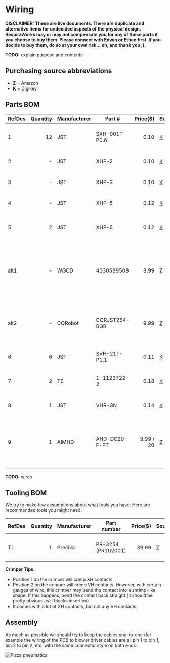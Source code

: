 # Wiring

**DISCLAIMER: These are live documents.
There are duplicate and alternative items for undecided aspects of the physical design. 
RespiraWorks may or may not compensate you for any of these parts if you choose to buy them. Please connect with Edwin or Ethan first.
If you decide to buy them, do so at your own risk... oh, and thank you ;).**

**TODO:** explain purpose and contents

## Purchasing source abbreviations

* **Z** = Amazon
* **K** = Digikey

## Parts BOM

| RefDes | Quantity | Manufacturer  | Part #              | Price($)     | Sources         | Notes |
| ------ |---------:| ------------- | ------------------- | ------------:|-----------------| ----- |
| 1      |       12 | JST           | SXH-001T-P0.6       |         0.10 | [K][1digi]      | XH sockets, for sensor & actuator connections |
| 2      |        - | JST           | XHP-2               |         0.10 | [K][2digi]      | XH 2-pin housings, for solenoid |
| 3      |        - | JST           | XHP-3               |         0.10 | [K][3digi]      | XH 3-pin housings, for heater |
| 4      |        - | JST           | XHP-5               |         0.12 | [K][4digi]      | XH 5-pin housings, for sensors |
| 5      |        2 | JST           | XHP-6               |         0.12 | [K][5digi]      | XH 6-pin housings, for blower control |
| alt1   |        - | WGCD          | 4330589508          |         8.99 | [Z][alt1amzn]   | XH connector kit for 2/3/4/5 pins, alternative for 1+2+3+4 above |
| alt2   |        - | CQRobot       | CQRJST254-BGB       |         9.99 | [Z][alt2amzn]   | XH connector kit for 6/7/8 pins, alternative for 1+6 above |
| 6      |        6 | JST           | SVH-21T-P1.1        |         0.11 | [K][6digi]      | VH sockets, for power connectors |
| 7      |        2 | TE            | 1-1123722-2         |         0.18 | [K][7digi]      | VH housing 2 pin, for blower power |
| 8      |        1 | JST           | VHR-3N              |         0.14 | [K][8digi]      | VH housing 3 pin, for main power |
| 9      |        1 | AIMHD         | AHD-DC20-F-PT       |    9.99 / 20 | [Z][9amzn]      | Female Power Pigtail DC 5.5mm x 2.1mm Connectors, for main power |

[1digi]:   https://www.digikey.com/short/z44f8d
[2digi]:   https://www.digikey.com/short/z44f8f
[3digi]:   https://www.digikey.com/short/z44fb9
[4digi]:   https://www.digikey.com/short/z44r0b
[5digi]:   https://www.digikey.com/short/z44ff8
[alt1amzn]:   https://www.amazon.com/gp/product/B06ZZ45G7G
[alt2amzn]:   https://www.amazon.com/gp/product/B079MJ1RYN
[6digi]:   https://www.digikey.com/short/z44fjr
[7digi]:   https://www.digikey.com/short/z44fwj
[8digi]:   https://www.digikey.com/short/z44fwp
[9amzn]: https://www.amazon.com/Connectors-Upgraded-Surveillance-Transformer-Connection/dp/B0768V9V5Q

**TODO:** wires


## Tooling BOM

We try to make few assumptions about what tools you have. Here are recommended tools you might need.

| RefDes | Quantity | Manufacturer  | Part number         | Price($) | Sources         | Notes |
| ------ |---------:| ------------- | ------------------- | --------:|-----------------| ----- |
| T1     |        1 | Preciva         | PR-3254 (PR102001)             |    39.99 | [Z][t1amzn]     | Crimping tool for HX and HV connectors |

[t1amzn]:https://www.amazon.com/gp/product/B07R1H3Z8X

**Crimper Tips:**

* Position 1 on the crimper will crimp XH contacts
* Position 2 on the crimper will crimp VH contacts.  However, with certain gauges of wire, this crimper may bend the contact into a shrimp-like shape.  If this happens, bend the contact back straight (it should be pretty obvious as it blocks insertion)
* It comes with a lot of XH contacts, but not any VH contacts.

## Assembly

As much as possible we should try to keep the cables one-to-one 
(for example the wiring of the PCB to blower driver cables are all pin 1 to pin 1,
pin 2 to pin 2, etc. with the same connector style on both ends.

![Pizza pneumatics](wires.jpg)

